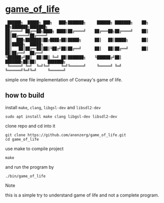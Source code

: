 # [game_of_life](https://en.wikipedia.org/wiki/Conway%27s_Game_of_Life)
```
 ██████╗  █████╗ ███╗   ███╗███████╗     ██████╗ ███████╗    ██╗     ██╗███████╗███████╗
██╔════╝ ██╔══██╗████╗ ████║██╔════╝    ██╔═══██╗██╔════╝    ██║     ██║██╔════╝██╔════╝
██║  ███╗███████║██╔████╔██║█████╗      ██║   ██║█████╗      ██║     ██║█████╗  █████╗  
██║   ██║██╔══██║██║╚██╔╝██║██╔══╝      ██║   ██║██╔══╝      ██║     ██║██╔══╝  ██╔══╝  
╚██████╔╝██║  ██║██║ ╚═╝ ██║███████╗    ╚██████╔╝██║         ███████╗██║██║     ███████╗
 ╚═════╝ ╚═╝  ╚═╝╚═╝     ╚═╝╚══════╝     ╚═════╝ ╚═╝         ╚══════╝╚═╝╚═╝     ╚══════╝

```

simple one file implementation of Conway's game of life.

## how to build
install `make`, `clang`, `libgsl-dev` and `libsdl2-dev`
```
sudo apt install make clang libgsl-dev libsdl2-dev
```
clone repo and cd into it
```
git clone https://github.com/anonzerg/game_of_life.git
cd game_of_life
```
use make to compile project
```
make
```
and run the program by
```
./bin/game_of_life
```

> [!NOTE]
> this is a simple try to understand game of life and not a complete program.

